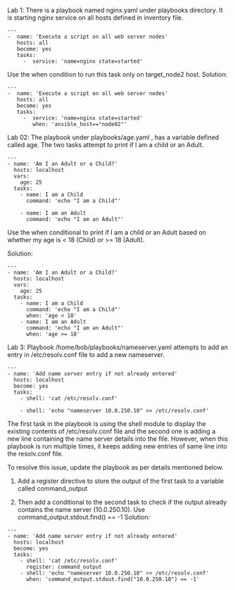 Lab 1:
There is a playbook named nginx.yaml under playbooks directory. It is starting nginx service on all hosts defined in  inventory file.
```
---
-  name: 'Execute a script on all web server nodes'
   hosts: all
   become: yes
   tasks:
     -  service: 'name=nginx state=started'
```
Use the when condition to run this task only on target_node2 host.
Solution:
```
---
-  name: 'Execute a script on all web server nodes'
   hosts: all
   become: yes
   tasks:
     -  service: 'name=nginx state=started'
        when: 'ansible_host=="node02"'
```

Lab 02:
The playbook under playbooks/age.yaml , has a variable defined called age. The two tasks attempt to print if I am a child or an Adult.

```
---
- name: 'Am I an Adult or a Child?'
  hosts: localhost
  vars:
    age: 25
  tasks:
    - name: I am a Child
      command: 'echo "I am a Child"'

    - name: I am an Adult
      command: 'echo "I am an Adult"'
```
Use the when conditional to print if I am a child or an Adult based on whether my age is < 18 (Child) or >= 18 (Adult).

Solution:
```
---
- name: 'Am I an Adult or a Child?'
  hosts: localhost
  vars:
    age: 25
  tasks:
    - name: I am a Child
      command: 'echo "I am a Child"'
      when: 'age < 18'
    - name: I am an Adult
      command: 'echo "I am an Adult"'
      when: 'age >= 18'
```
Lab 3:
Playbook /home/bob/playbooks/nameserver.yaml attempts to add an entry in /etc/resolv.conf file to add a new nameserver.

```
---
- name: 'Add name server entry if not already entered'
  hosts: localhost
  become: yes
  tasks:
    - shell: 'cat /etc/resolv.conf'

    - shell: 'echo "nameserver 10.0.250.10" >> /etc/resolv.conf'
```

The first task in the playbook is using the shell module to display the existing contents of /etc/resolv.conf file and the second one is adding a new line containing the name server details into the file. However, when this playbook is run multiple times, it keeps adding new entries of same line into the resolv.conf file.

To resolve this issue, update the playbook as per details mentioned below.

1) Add a register directive to store the output of the first task to a variable called command_output

2) Then add a conditional to the second task to check if the output already contains the name server (10.0.250.10). Use command_output.stdout.find(<IP>) == -1
Solution:
```
---
- name: 'Add name server entry if not already entered'
  hosts: localhost
  become: yes
  tasks:
    - shell: 'cat /etc/resolv.conf'
      register: command_output
    - shell: 'echo "nameserver 10.0.250.10" >> /etc/resolv.conf'
      when: 'command_output.stdout.find("10.0.250.10") == -1'
```
